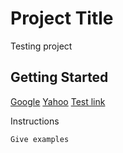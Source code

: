 # Project Title

Testing project

## Getting Started

[Google](https://www.google.com)
[Yahoo](http://www.yahoo.com)
[Test link](https://gal-a.github.io/testing/test_folder/Scraping_For_Data.ipynb)

Instructions

```
Give examples
```

